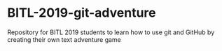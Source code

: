 # BITL-2019-git-adventure
Repository for BITL 2019 students to learn how to use git and GitHub by creating their own text adventure game
